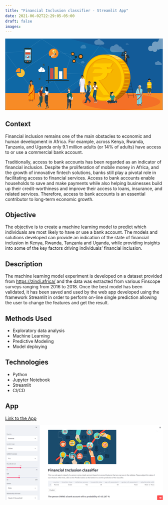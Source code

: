 ```yaml
---
title: "Financial Inclusion classifier - Streamlit App"
date: 2021-06-02T22:29:05-05:00
draft: false
images:
---
```


 ![Cover](https://github.com/airaghidavide/website/blob/main/static/img/fin_incl/fin_incl.png)


## Context
Financial inclusion remains one of the main obstacles to economic and human development in Africa. For example, across Kenya, Rwanda, Tanzania, and Uganda only 9.1 million adults (or 14% of adults) have access to or use a commercial bank account.

Traditionally, access to bank accounts has been regarded as an indicator of financial inclusion. Despite the proliferation of mobile money in Africa, and the growth of innovative fintech solutions, banks still play a pivotal role in facilitating access to financial services. Access to bank accounts enable households to save and make payments while also helping businesses build up their credit-worthiness and improve their access to loans, insurance, and related services. Therefore, access to bank accounts is an essential contributor to long-term economic growth.

## Objective
The objective is to create a machine learning model to predict which individuals are most likely to have or use a bank account. The models and solutions developed can provide an indication of the state of financial inclusion in Kenya, Rwanda, Tanzania and Uganda, while providing insights into some of the key factors driving individuals’ financial inclusion.

## Description
The machine learning model experiment is developed on a dataset provided from https://zindi.africa/ and the data was extracted from various Finscope surveys ranging from 2016 to 2018.
Once the best model has been validated, it has been saved and used by the web app developed using the framework Streamlit in order to perform on-line single prediction allowing the user to change the features and get the result.

## Methods Used

* Exploratory data analysis
* Machine Learning
* Predictive Modeling
* Model deploying

## Technologies

* Python
* Jupyter Notebook
* Streamlit
* CI/CD

## App

  [Link to the App](https://share.streamlit.io/airaghidavide/financial_inclusion-app/main/financial_inclusion_app.py)

 ![App](https://github.com/airaghidavide/website/blob/main/static/img/fin_incl/financial_inclusion_app_screenshot.PNG)